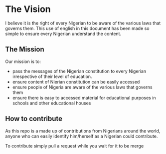 # The Vision

I believe it is the right of every Nigerian to be aware of the various laws that governs them. This use of english in this document has been made so simple to ensure every Nigerian understand the content. 

## The Mission

Our mission is to:
- pass the messages of the Nigerian constitution to every Nigerian irrespective of their level of education.
- ensure content of Nierian constitution can be easily accessed
- ensure people of Nigeria are aware of the various laws that governs them
- ensure there is easy to accessed material for educational purposes in schools and other educational houses

## How to contribute

As this repo is a made up of contributions from Nigerians around the world, anyone who can easily identify him/herself as a Nigerian could contribute.

To contribute simply pull a request while you wait for it to be merge
